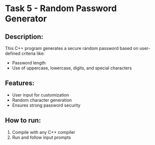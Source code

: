 # Task 5 - Random Password Generator

## Description:
This C++ program generates a secure random password based on user-defined criteria like:
- Password length
- Use of uppercase, lowercase, digits, and special characters

## Features:
- User input for customization
- Random character generation
- Ensures strong password security

## How to run:
1. Compile with any C++ compiler
2. Run and follow input prompts
